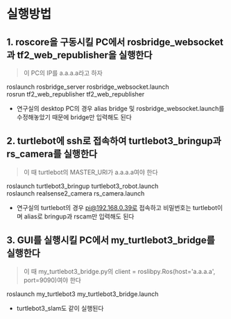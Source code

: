 실행방법
========

**1. roscore을 구동시킬 PC에서 rosbridge_websocket과 tf2_web_republisher을 실행한다**
---------------------------------------------------------------------------------
> 이 PC의 IP를 a.a.a.a라고 하자   

roslaunch rosbridge_server rosbridge_websocket.launch   
rosrun tf2_web_republisher tf2_web_republisher   
* 연구실의 desktop PC의 경우 alias bridge 및 rosbridge_websocket.launch를 수정해놓았기 때문에 bridge만 입력해도 된다   


**2. turtlebot에 ssh로 접속하여 turtlebot3_bringup과 rs_camera를 실행한다**
---------------------------------------------------------------------
> 이 때 turtlebot의 MASTER_URI가 a.a.a.a여야 한다   

roslaunch turtlebot3_bringup turtlebot3_robot.launch   
roslaunch realsense2_camera rs_camera.launch   
* 연구실의 turtlebot의 경우 pi@192.168.0.39로 접속하고 비밀번호는 turtlebot이며 alias로 bringup과 rscam만 입력해도 된다

**3. GUI를 실행시킬 PC에서 my_turtlebot3_bridge를 실행한다**
--------------------------------------------------------
> 이 때 my_turtlebot3_bridge.py의 client = roslibpy.Ros(host='a.a.a.a', port=9090)여야 한다   

roslaunch my_turtlebot3 my_turtlebot3_bridge.launch   
* turtlebot3_slam도 같이 실행된다
